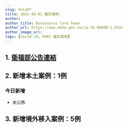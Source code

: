 ```yaml
---
slug: hola97
title: 2021-09-01 確診案例
author: 
author_title: Docusaurus Core Team
author_url: https://www.mohw.gov.tw/cp-16-60809-1.html
author_image_url: 
tags: [covid-19, 0901 確診案例]
---
```


## 1. [衛福部公告連結](https://www.cdc.gov.tw/Bulletin/Detail/vFdpdZiD4vB9xXW_jqDIoQ?typeid=9)

## 2. 新增本土案例：1例

### 今日新增
* 未公佈

## 3. 新增境外移入案例：5例
